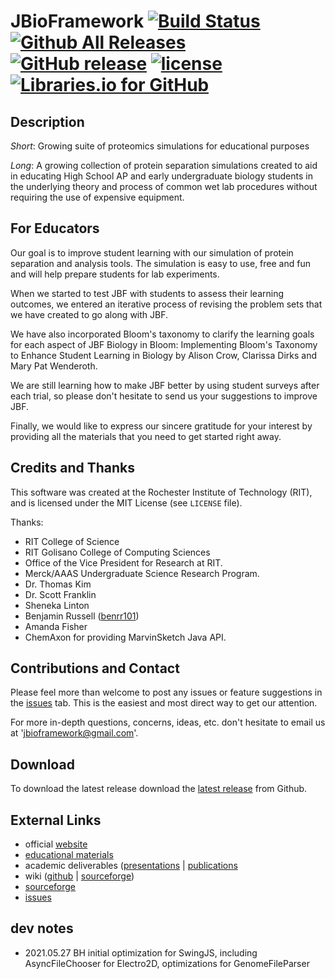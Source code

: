 # JBioFramework  [![Build Status](https://travis-ci.org/RITJBF/JBioFramework.svg?branch=master)](https://travis-ci.org/RITJBF/JBioFramework) [![Github All Releases](https://img.shields.io/github/downloads/RITJBF/JBioFramework/total.svg)](https://github.com/RITJBF/JBioFramework/releases) [![GitHub release](https://img.shields.io/github/release/RITJBF/JBioFramework.svg)](https://github.com/RITJBF/JBioFramework/releases) [![license](https://img.shields.io/github/license/RITJBF/JBioFramework.svg)](https://github.com/RITJBF/JBioFramework/blob/master/LICENSE) [![Libraries.io for GitHub](https://img.shields.io/librariesio/github/RITJBF/JBioFramework.svg)](https://libraries.io/github/RITJBF/JBioFramework) #

## Description

_Short_: 
Growing suite of proteomics simulations for educational purposes

_Long_:
A growing collection of protein separation simulations created to aid in 
  educating High School AP and early undergraduate biology students in the 
  underlying theory and process of common wet lab procedures without 
  requiring the use of expensive equipment.

<!--
## Method

## Results

## Discussion
-->

## For Educators 
Our goal is to improve student learning with our simulation of protein separation and analysis tools. 
  The simulation is easy to use, free and fun and will help prepare students for lab experiments. 
  
When we started to test JBF with students to assess their learning outcomes, we entered an iterative 
  process of revising the problem sets that we have created to go along with JBF. 
  
We have also incorporated Bloom's taxonomy to clarify the learning goals for each aspect of 
  JBF Biology in Bloom: Implementing Bloom's Taxonomy to Enhance Student Learning in Biology by 
  Alison Crow, Clarissa Dirks and Mary Pat Wenderoth. 
  
We are still learning how to make JBF better by using student surveys after each trial, so please 
  don't hesitate to send us your suggestions to improve JBF. 
  
Finally, we would like to express our sincere gratitude for your interest by providing all the 
  materials that you need to get started right away.

## Credits and Thanks

This software was created at the Rochester Institute of Technology (RIT), 
  and is licensed under the MIT License (see `LICENSE` file).
  
Thanks: 
- RIT College of Science 
- RIT Golisano College of Computing Sciences
- Office of the Vice President for Research at RIT.
- Merck/AAAS Undergraduate Science Research Program.
- Dr. Thomas Kim 
- Dr. Scott Franklin
- Sheneka Linton
- Benjamin Russell ([benrr101](https://github.com/benrr101))
- Amanda Fisher
- ChemAxon for providing MarvinSketch Java API.


## Contributions and Contact 

Please feel more than welcome to post any issues or feature suggestions in 
  the [issues](https://github.com/RITJBF/JBioFramework/issues) tab. This is 
  the easiest and most direct way to get our attention.
  
<!--
If you're interested in contributing to the code base, feel free to fork the 
  repository and add a pull request.
--> 

For more in-depth questions, concerns, ideas, etc. don't hesitate to email 
  us at 'jbioframework@gmail.com'.
  
  
## Download
To download the latest release download the [latest release](https://github.com/RITJBF/JBioFramework/releases/latest) from Github.

## External Links
- official [website](http://www.rit.edu/cos/jbioframework/)
- [educational materials](https://www.rit.edu/cos/jbioframework/Educator.html)
- academic deliverables ([presentations](https://www.rit.edu/cos/jbioframework/Presentations.html) | 
  [publications](https://www.rit.edu/cos/jbioframework/Publications.html)
- wiki ([github](https://github.com/RITJBF/JBioFramework/wiki) | [sourceforge](https://sourceforge.net/p/jbf/wiki/Home/))
- [sourceforge](https://sourceforge.net/p/jbf/)
- [issues](https://github.com/RITJBF/JBioFramework/issues)

## dev notes
- 2021.05.27 BH initial optimization for SwingJS, including AsyncFileChooser for Electro2D, optimizations for GenomeFileParser
